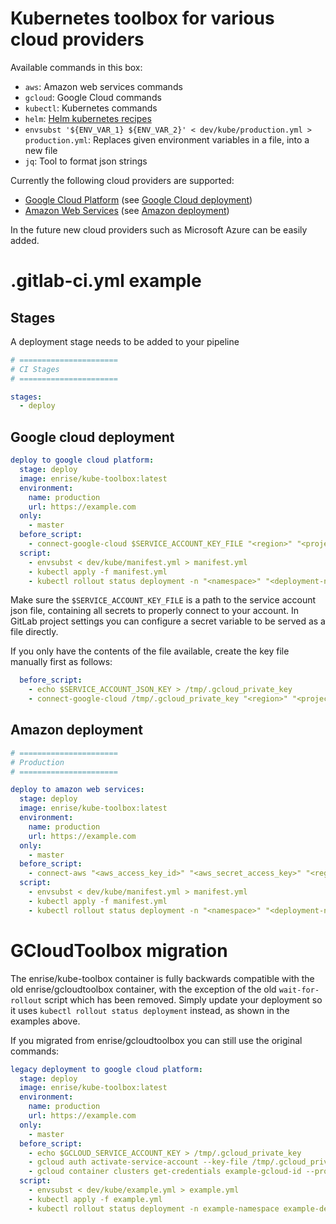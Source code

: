 # Kubernetes toolbox for various cloud providers

Available commands in this box:

- `aws`: Amazon web services commands
- `gcloud`: Google Cloud commands
- `kubectl`: Kubernetes commands
- `helm`: [Helm kubernetes recipes](https://github.com/helm/helm)
- `envsubst '${ENV_VAR_1} ${ENV_VAR_2}' < dev/kube/production.yml > production.yml`: Replaces given environment variables in a file, into a new file
- `jq`: Tool to format json strings

Currently the following cloud providers are supported:

- [Google Cloud Platform](https://cloud.google.com/) (see [Google Cloud deployment](#google-cloud-deployment))
- [Amazon Web Services](https://aws.amazon.com/) (see [Amazon deployment](#amazon-deployment))

In the future new cloud providers such as Microsoft Azure can be easily added.

# .gitlab-ci.yml example

## Stages

A deployment stage needs to be added to your pipeline

```yml
# ======================
# CI Stages
# ======================

stages:
  - deploy
```

## Google cloud deployment

```yml
deploy to google cloud platform:
  stage: deploy
  image: enrise/kube-toolbox:latest
  environment:
    name: production
    url: https://example.com
  only:
    - master
  before_script:
    - connect-google-cloud $SERVICE_ACCOUNT_KEY_FILE "<region>" "<project>" "<cluster_name>"
  script:
    - envsubst < dev/kube/manifest.yml > manifest.yml
    - kubectl apply -f manifest.yml
    - kubectl rollout status deployment -n "<namespace>" "<deployment-name>"
```

Make sure the `$SERVICE_ACCOUNT_KEY_FILE` is a path to the service account json file, containing all
secrets to properly connect to your account. In GitLab project settings you can configure a secret variable
to be served as a file directly.

If you only have the contents of the file available, create the
key file manually first as follows:

```yaml
  before_script:
    - echo $SERVICE_ACCOUNT_JSON_KEY > /tmp/.gcloud_private_key
    - connect-google-cloud /tmp/.gcloud_private_key "<region>" "<project>" "<cluster_name>"
```

## Amazon deployment

```yml
# ======================
# Production
# ======================

deploy to amazon web services:
  stage: deploy
  image: enrise/kube-toolbox:latest
  environment:
    name: production
    url: https://example.com
  only:
    - master
  before_script:
    - connect-aws "<aws_access_key_id>" "<aws_secret_access_key>" "<region>" "<cluster_name>"
  script:
    - envsubst < dev/kube/manifest.yml > manifest.yml
    - kubectl apply -f manifest.yml
    - kubectl rollout status deployment -n "<namespace>" "<deployment-name>"
```

# GCloudToolbox migration

The enrise/kube-toolbox container is fully backwards compatible with the old enrise/gcloudtoolbox container, with the
exception of the old `wait-for-rollout` script which has been removed. Simply update your deployment so it uses
`kubectl rollout status deployment` instead, as shown in the examples above.

If you migrated from enrise/gcloudtoolbox you can still use the original commands:

```yml
legacy deployment to google cloud platform:
  stage: deploy
  image: enrise/kube-toolbox:latest
  environment:
    name: production
    url: https://example.com
  only:
    - master
  before_script:
    - echo $GCLOUD_SERVICE_ACCOUNT_KEY > /tmp/.gcloud_private_key
    - gcloud auth activate-service-account --key-file /tmp/.gcloud_private_key
    - gcloud container clusters get-credentials example-gcloud-id --project example-project --zone europe-example
  script:
    - envsubst < dev/kube/example.yml > example.yml
    - kubectl apply -f example.yml
    - kubectl rollout status deployment -n example-namespace example-deployment-name
```
